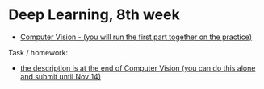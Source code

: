 # Deep Learning, 8th week

- [Computer Vision - (you will run the first part together on the practice)](./01_ComputerVision_CNN.ipynb)

Task / homework: 
- [the description is at the end of Computer Vision (you can do this alone and submit until Nov 14)](./01_ComputerVision_CNN.ipynb)
